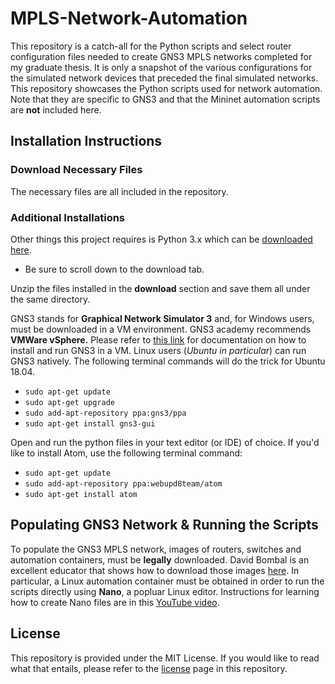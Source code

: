 # MPLS-Network-Automation
This repository is a catch-all for the Python scripts and select router configuration files needed to create GNS3 MPLS networks completed for my graduate thesis. It is only a snapshot of the various configurations for the simulated network devices that preceded the final simulated networks. This repository showcases the Python scripts used for network automation. Note that they are specific to GNS3 and that the Mininet automation scripts are **not** included here.
## Installation Instructions

### Download Necessary Files
The necessary files are all included in the repository. 

### Additional Installations 
Other things this project requires is Python 3.x which can be [downloaded here](https://www.python.org/download/releases/3.0/). 
  * Be sure to scroll down to the download tab.
  
Unzip the files installed in the **download** section and save them all under the same directory. 

GNS3 stands for **Graphical Network Simulator 3** and, for Windows users, must be downloaded in a VM environment. GNS3 academy recommends **VMWare vSphere.** Please refer to [this link](https://docs.gns3.com/1Bn-s1Izkjp13HxcPF4b8QSGfkWJYG_dpMt9U1DQjvZ4/) for documentation on how to install and run GNS3 in a VM. Linux users (*Ubuntu in particular*) can run GNS3 natively. The following terminal commands will do the trick for Ubuntu 18.04. 
  * `sudo apt-get update`
  * `sudo apt-get upgrade` 
  * `sudo add-apt-repository ppa:gns3/ppa`
  * `sudo apt-get install gns3-gui`

Open and run the python files in your text editor (or IDE) of choice. If you'd like to install Atom, use the following terminal command:  
  * `sudo apt-get update`
  * `sudo add-apt-repository ppa:webupd8team/atom`
  * `sudo apt-get install atom`

## Populating GNS3 Network & Running the Scripts
To populate the GNS3 MPLS network, images of routers, switches and automation containers, must be **legally** downloaded. David Bombal is an excellent educator that shows how to download those images [here](https://www.youtube.com/watch?v=oEP5eXftWJI). In particular, a Linux automation container must be obtained in order to run the scripts directly using **Nano**, a popluar Linux editor. Instructions for learning how to create Nano files are in this [YouTube video](https://www.youtube.com/watch?v=gyKiDczLIZ4).

## License
This repository is provided under the MIT License. If you would like to read what that entails, please refer to the [license](https://github.com/noor-fernandez/MPLS-Network-Automation/blob/master/LICENSE) page in this repository.
